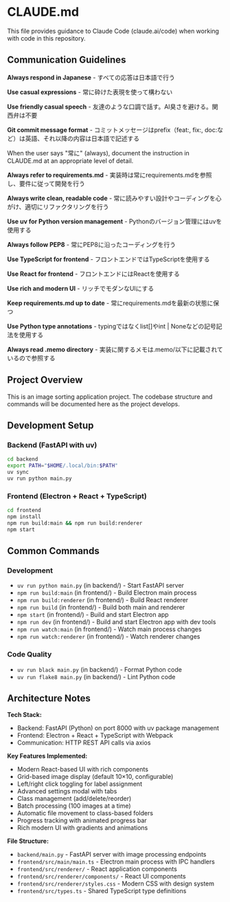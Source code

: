 # CLAUDE.md

This file provides guidance to Claude Code (claude.ai/code) when working with code in this repository.

## Communication Guidelines

**Always respond in Japanese** - すべての応答は日本語で行う

**Use casual expressions** - 常に砕けた表現を使って構わない

**Use friendly casual speech** - 友達のような口調で話す。AI臭さを避ける。関西弁は不要

**Git commit message format** - コミットメッセージはprefix（feat:, fix:, doc:など）は英語、それ以降の内容は日本語で記述する

When the user says "常に" (always), document the instruction in CLAUDE.md at an appropriate level of detail.

**Always refer to requirements.md** - 実装時は常にrequirements.mdを参照し、要件に従って開発を行う

**Always write clean, readable code** - 常に読みやすい設計やコーディングを心がけ、適切にリファクタリングを行う

**Use uv for Python version management** - Pythonのバージョン管理にはuvを使用する

**Always follow PEP8** - 常にPEP8に沿ったコーディングを行う

**Use TypeScript for frontend** - フロントエンドではTypeScriptを使用する

**Use React for frontend** - フロントエンドにはReactを使用する

**Use rich and modern UI** - リッチでモダンなUIにする

**Keep requirements.md up to date** - 常にrequirements.mdを最新の状態に保つ

**Use Python type annotations** - typingではなくlist[]やint | Noneなどの記号記法を使用する

**Always read .memo directory** - 実装に関するメモは.memo/以下に記載されているので参照する

## Project Overview

This is an image sorting application project. The codebase structure and commands will be documented here as the project develops.

## Development Setup

### Backend (FastAPI with uv)
```bash
cd backend
export PATH="$HOME/.local/bin:$PATH"
uv sync
uv run python main.py
```

### Frontend (Electron + React + TypeScript)
```bash
cd frontend
npm install
npm run build:main && npm run build:renderer
npm start
```

## Common Commands

### Development
- `uv run python main.py` (in backend/) - Start FastAPI server
- `npm run build:main` (in frontend/) - Build Electron main process
- `npm run build:renderer` (in frontend/) - Build React renderer
- `npm run build` (in frontend/) - Build both main and renderer
- `npm start` (in frontend/) - Build and start Electron app
- `npm run dev` (in frontend/) - Build and start Electron app with dev tools
- `npm run watch:main` (in frontend/) - Watch main process changes
- `npm run watch:renderer` (in frontend/) - Watch renderer changes

### Code Quality
- `uv run black main.py` (in backend/) - Format Python code
- `uv run flake8 main.py` (in backend/) - Lint Python code

## Architecture Notes

**Tech Stack:**
- Backend: FastAPI (Python) on port 8000 with uv package management
- Frontend: Electron + React + TypeScript with Webpack
- Communication: HTTP REST API calls via axios

**Key Features Implemented:**
- Modern React-based UI with rich components
- Grid-based image display (default 10×10, configurable)
- Left/right click toggling for label assignment
- Advanced settings modal with tabs
- Class management (add/delete/reorder)
- Batch processing (100 images at a time)
- Automatic file movement to class-based folders
- Progress tracking with animated progress bar
- Rich modern UI with gradients and animations

**File Structure:**
- `backend/main.py` - FastAPI server with image processing endpoints
- `frontend/src/main/main.ts` - Electron main process with IPC handlers
- `frontend/src/renderer/` - React application components
- `frontend/src/renderer/components/` - React UI components
- `frontend/src/renderer/styles.css` - Modern CSS with design system
- `frontend/src/types.ts` - Shared TypeScript type definitions
